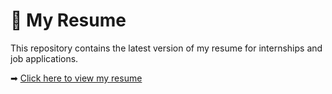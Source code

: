 # 📄 My Resume

This repository contains the latest version of my resume for internships and job applications.

➡ [Click here to view my resume](https://github.com/ankitghosal82/MyResume/blob/main/AnkitResume%20(6).pdf)
